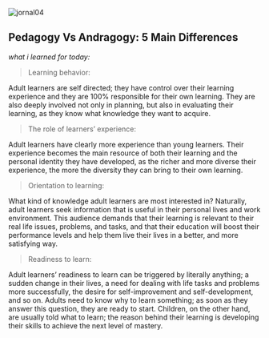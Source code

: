 ![jornal04](https://cdn.elearningindustry.com/wp-content/uploads/2015/11/pedagogy-vs-andragogy-in-elearning-can-you-tell-the-difference-1024x575.jpg)

## Pedagogy Vs Andragogy: 5 Main Differences
*what i learned for today:*
>  Learning behavior:

Adult learners are self directed; they have control over their learning experience and they are 100% responsible for their own learning. They are also deeply involved not only in planning, but also in evaluating their learning, as they know what knowledge they want to acquire. 

>The role of learners’ experience:

Adult learners have clearly more experience than young learners. Their experience becomes the main resource of both their learning and the personal identity they have developed, as the richer and more diverse their experience, the more the diversity they can bring to their own learning. 


>Orientation to learning:

What kind of knowledge adult learners are most interested in? Naturally, adult learners seek information that is useful in their personal lives and work environment. This audience demands that their learning is relevant to their real life issues, problems, and tasks, and that their education will boost their performance levels and help them live their lives in a better, and more satisfying way.

>Readiness to learn:

Adult learners’ readiness to learn can be triggered by literally anything; a sudden change in their lives, a need for dealing with life tasks and problems more successfully, the desire for self-improvement and self-development, and so on. Adults need to know why to learn something; as soon as they answer this question, they are ready to start. Children, on the other hand, are usually told what to learn; the reason behind their learning is developing their skills to achieve the next level of mastery.
